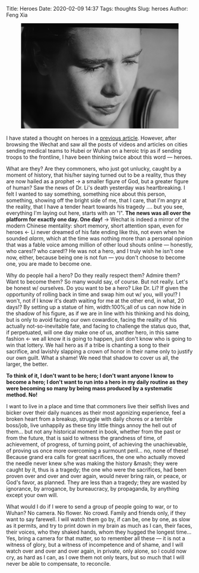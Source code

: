 Title: Heroes
Date: 2020-02-09 14:37
Tags: thoughts
Slug: heroes
Author: Feng Xia

<figure class="col s12">
  <img src="images/hero.jpg"/>
</figure>

I have stated a thought on heroes in a [previous article][1]. However,
after browsing the Wechat and saw all the posts of videos and articles
on cities sending medical teams to Hubei or Wuhan on a heroic trip as
if sending troops to the frontline, I have been thinking twice about
this word &mdash; heroes.

What are they? Are they commoners, who just got unlucky, caught by a
moment of history, that his/her saying turned out to be a reality,
thus they are now hailed as a prophet &rarr; a smaller figure of God,
but a greater figure of human? Saw the news of Dr. Li's death
yesterday was heartbreaking. I felt I wanted to say something,
something nice about this person, something, showing off the bright
side of me, that I care, that I'm angry at the reality, that I have a
tender heart towards his tragedy .... but you see, everything I'm
laying out here, starts with an "I". **The news was all over the
platform for exactly one day. One day!** &rarr; Wechat is indeed a
mirror of the modern Chinese mentality: short memory, short attention
span, even for heroes &larr; Li never dreamed of his fate ending like
this, not even when he sounded _alarm_, which at the time was nothing
more than a personal opinion that was a fable voice among million of
other loud shouts online &mdash; honestly, who cares!?  who cared!? He
was not a hero, and I truly wish he isn't one now, either, because
being one is not fun &mdash; you don't choose to become one, you are
made to become one.

Why do people hail a hero? Do they really respect them? Admire them?
Want to become them? So many would say, of course. But not
really. Let's be honest w/ ourselves. Do you want to be a hero? Like
Dr. Li? If given the opportunity of rolling back in time and swap him
out w/ you, will you!? I won't, not if I know it's death waiting for
me at the other end, in what, 20 days!? By setting up a statue of him,
width:100%;all of us can now hide in the shadow of his figure, as if we are in
line with his thinking and his doing, but is only to avoid facing our
own cowardice, facing the reality of his actually not-so-inevitable
fate, and facing to challenge the status quo, that, if perpetuated,
will one day make one of us, another hero, in this same fashion &larr;
we all know it is going to happen, just don't know who is going to win
that lottery. We hail hero as if a tribe is chanting a song to their
sacrifice, and lavishly slapping a crown of honor in their name only
to justify our own guilt. What a shame! We need that shadow to cover
us all, the larger, the better.

**To think of it, I don't want to be hero; I don't want anyone I know to
become a hero; I don't want to run into a hero in my daily routine as
they were becoming so many by being mass produced by a systematic
method. No!**

I want to live in a place and time that commoners live their selfish
lives and bicker over their daily nuances as their most agonizing
experience, feel a broken heart from a breakup, struggle with daily
chores or a terrible boss/job, live unhappily as these tiny little
things annoy the hell out of them... but not any historical moment in
book, whether from the past or from the future, that is said to
witness the grandness of time, of achievement, of progress, of turning
point, of achieving the unachievable, of proving us once more
overcoming a surmount peril... no, none of these! Because grand era
calls for great sacrifices, the one who actually moved the needle
never knew s/he was making the history &mash; they were caught by it,
thus is a tragedy; the one who were the sacrifices, had been proven
over and over and over again, would never bring rain, or peace, or
God's favor, as planned. They are less than a tragedy; they are wasted
by ignorance, by arrogance, by bureaucracy, by propaganda, by anything
except your own will.

What would I do if I were to send a group of people going to war, or
to Wuhan? No camera. No flower. No crowd. Family and friends only, if
they want to say farewell. I will watch them go by, if can be, one by
one, as slow as it permits, and try to print down in my brain as much
as I can, their faces, their voices, who they shaked hands, whom they
hugged the longest time... Yes, bring a camera for that matter, so to
remember all these &mdash; it is not a witness of glory, but a witness
of incompetence and of shame, and I will watch over and over and over
again, in private, only alone, so I could now cry, as hard as I can,
as I owe them not only tears, but so much that I will never be able to
compensate, to reconcile. 

[1]: {filename}/thoughts/coronavirus.md
